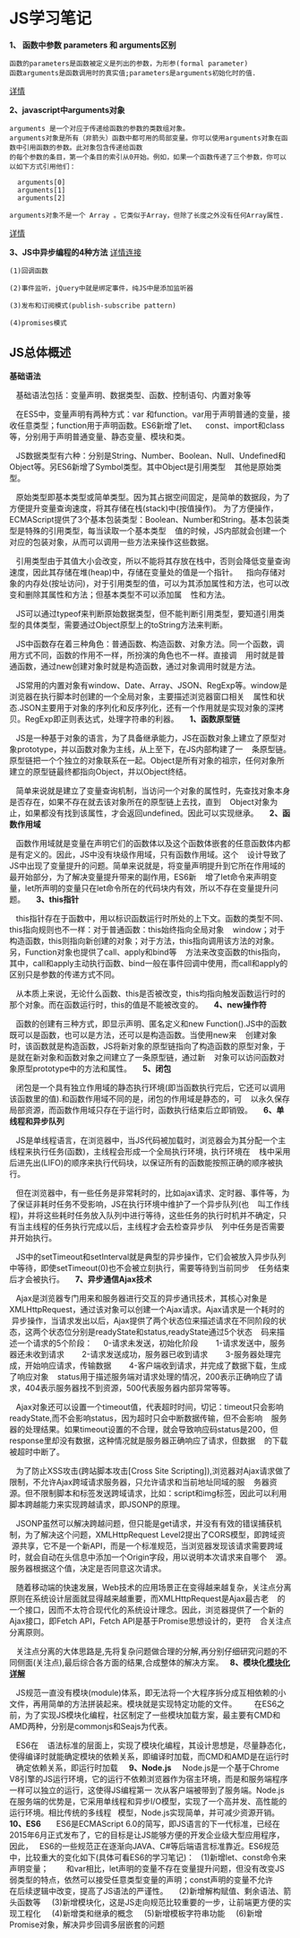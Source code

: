 # JS学习笔记
**1、 函数中参数 parameters 和 arguments区别**

    函数的parameters是函数被定义是列出的参数，为形参(formal parameter)
    函数arguments是函数调用时的真实值;parameters是arguments初始化时的值.
[详情](https://developer.mozilla.org/en-US/docs/Glossary/Parameter)

**2、javascript中arguments对象**
   
    arguments 是一个对应于传递给函数的参数的类数组对象。
    arguments对象是所有（非箭头）函数中都可用的局部变量。你可以使用arguments对象在函数中引用函数的参数。此对象包含传递给函数
    的每个参数的条目，第一个条目的索引从0开始。例如，如果一个函数传递了三个参数，你可以以如下方式引用他们：
```
  arguments[0]
  arguments[1]
  arguments[2]
```
    arguments对象不是一个 Array 。它类似于Array，但除了长度之外没有任何Array属性.
[详情](https://developer.mozilla.org/zh-CN/docs/Web/JavaScript/Reference/Functions/arguments)

**3、JS中异步编程的4种方法** [详情连接](http://www.ruanyifeng.com/blog/2012/12/asynchronous%EF%BC%BFjavascript.html)
    
    (1)回调函数
    
    (2)事件监听，jQuery中就是绑定事件，纯JS中是添加监听器
    
    (3)发布和订阅模式(publish-subscribe pattern)
    
    (4)promises模式  


## JS总体概述

**基础语法**

    基础语法包括：变量声明、数据类型、函数、控制语句、内置对象等
    
    在ES5中，变量声明有两种方式：var 和function。var用于声明普通的变量，接收任意类型；function用于声明函数。ES6新增了let、
    const、import和class等，分别用于声明普通变量、静态变量、模块和类。
    
    JS数据类型有六种：分别是String、Number、Boolean、Null、Undefined和Object等。另ES6新增了Symbol类型。其中Object是引用类型
    其他是原始类型。
    
    原始类型即基本类型或简单类型。因为其占据空间固定，是简单的数据段，为了方便提升变量查询速度，将其存储在栈(stack)中(按值操作)。
    为了方便操作，ECMAScript提供了3个基本包装类型：Boolean、Number和String。基本包装类型是特殊的引用类型，每当读取一个基本类型
    值的时候，JS内部就会创建一个对应的包装对象，从而可以调用一些方法来操作这些数据。
    
    引用类型由于其值大小会改变，所以不能将其存放在栈中，否则会降低变量查询速度，因此其存储在堆(heap)中，存储在变量处的值是一个指针。
    指向存储对象的内存处(按址访问)，对于引用类型的值，可以为其添加属性和方法，也可以改变和删除其属性和方法；但基本类型不可以添加属
    性和方法。
    
    JS可以通过typeof来判断原始数据类型，但不能判断引用类型，要知道引用类型的具体类型，需要通过Object原型上的toString方法来判断。
    
    JS中函数存在着三种角色：普通函数、构造函数、对象方法。同一个函数，调用方式不同，函数的作用不一样，所扮演的角色也不一样。直接调
    用时就是普通函数，通过new创建对象时就是构造函数，通过对象调用时就是方法。
    
    JS常用的内置对象有window、Date、Array、JSON、RegExp等。window是浏览器在执行脚本时创建的一个全局对象，主要描述浏览器窗口相关
    属性和状态.JSON主要用于对象的序列化和反序列化，还有一个作用就是实现对象的深拷贝。RegExp即正则表达式，处理字符串的利器。
    
**1、函数原型链**

    JS是一种基于对象的语言，为了具备继承能力，JS在函数对象上建立了原型对象prototype，并以函数对象为主线，从上至下，在JS内部构建了一
    条原型链。原型链把一个个独立的对象联系在一起。Object是所有对象的祖宗，任何对象所建立的原型链最终都指向Object，并以Object终结。
    
    简单来说就是建立了变量查询机制，当访问一个对象的属性时，先查找对象本身是否存在，如果不存在就去该对象所在的原型链上去找，直到
    Object对象为止，如果都没有找到该属性，才会返回undefined。因此可以实现继承。
    
**2、函数作用域**

    函数作用域就是变量在声明它们的函数体以及这个函数体嵌套的任意函数体内都是有定义的。因此，JS中没有块级作用域，只有函数作用域。这个
    设计导致了JS中出现了变量提升的问题。简单来说就是，将变量声明提升到它所在作用域的最开始部分，为了解决变量提升带来的副作用，ES6新
    增了let命令来声明变量，let所声明的变量只在let命令所在的代码块内有效，所以不存在变量提升问题。
    
**3、this指针**

    this指针存在于函数中，用以标识函数运行时所处的上下文。函数的类型不同、this指向规则也不一样：对于普通函数：this始终指向全局对象
    window；对于构造函数，this则指向新创建的对象；对于方法，this指向调用该方法的对象。另，Function对象也提供了call、apply和bind等
    方法来改变函数的this指向，其中，call和apply主动执行函数、bind一般在事件回调中使用，而call和apply的区别只是参数的传递方式不同。
    
    从本质上来说，无论什么函数、this是否被改变，this均指向触发函数运行时的那个对象。而在函数运行时，this的值是不能被改变的。
    
**4、new操作符**

    函数的创建有三种方式，即显示声明、匿名定义和new Function().JS中的函数既可以是函数，也可以是方法，还可以是构造函数。当使用new来
    创建对象时，该函数就是构造函数，JS将新对象的原型链指向了构造函数的原型对象，于是就在新对象和函数对象之间建立了一条原型链，通过新
    对象可以访问函数对象原型prototype中的方法和属性。
    
**5、闭包**

    闭包是一个具有独立作用域的静态执行环境(即当函数执行完后，它还可以调用该函数里的值).和函数作用域不同的是，闭包的作用域是静态的，可
    以永久保存局部资源，而函数作用域只存在于运行时，函数执行结束后立即销毁。
    
**6、单线程和异步队列**

    JS是单线程语言，在浏览器中，当JS代码被加载时，浏览器会为其分配一个主线程来执行任务(函数)，主线程会形成一个全局执行环境，执行环境在
    栈中采用后进先出(LIFO)的顺序来执行代码块，以保证所有的函数能按照正确的顺序被执行。
    
    但在浏览器中，有一些任务是非常耗时的，比如ajax请求、定时器、事件等，为了保证非耗时任务不受影响，JS在执行环境中维护了一个异步队列(也
    叫工作线程)，并将这些耗时任务放入队列中进行等待，这些任务的执行时机并不确定，只有当主线程的任务执行完成以后，主线程才会去检查异步队
    列中任务是否需要并开始执行。
    
    JS中的setTimeout和setInterval就是典型的异步操作，它们会被放入异步队列中等待，即使setTimeout(0)也不会被立刻执行，需要等待到当前同步
    任务结束后才会被执行。
    
**7、异步通信Ajax技术**

    Ajax是浏览器专门用来和服务器进行交互的异步通讯技术，其核心对象是XMLHttpRequest，通过该对象可以创建一个Ajax请求。Ajax请求是一个耗时的
    异步操作，当请求发出以后，Ajax提供了两个状态位来描述请求在不同阶段的状态，这两个状态位分别是readyState和status,readyState通过5个状态
    码来描述一个请求的5个阶段：
        0-请求未发送，初始化阶段
        1-请求发送中，服务器还未收到请求
        2-请求发送成功，服务器已收到请求
        3-服务器处理完成，开始响应请求，传输数据
        4-客户端收到请求，并完成了数据下载，生成了响应对象
    status用于描述服务端对请求处理的情况，200表示正确响应了请求，404表示服务器找不到资源，500代表服务器内部异常等等。
    
    Ajax对象还可以设置一个timeout值，代表超时时间，切记：timeout只会影响readyState,而不会影响status，因为超时只会中断数据传输，但不会影响
    服务器的处理结果。如果timeout设置的不合理，就会导致响应码status是200，但response里却没有数据，这种情况就是服务器正确响应了请求，但数据
    的下载被超时中断了。
    
    为了防止XSS攻击(跨站脚本攻击[Cross Site Scripting]),浏览器对Ajax请求做了限制，不允许Ajax跨域请求服务器，只允许请求和当前地址同域的服
    务器资源。但不限制脚本和标签发送跨域请求，比如：script和img标签，因此可以利用脚本跨越能力来实现跨越请求，即JSONP的原理。
    
    JSONP虽然可以解决跨越问题，但只能是get请求，并没有有效的错误捕获机制，为了解决这个问题，XMLHttpRequest Level2提出了CORS模型，即跨域资
    源共享，它不是一个新API，而是一个标准规范，当浏览器发现该请求需要跨域时，就会自动在头信息中添加一个Origin字段，用以说明本次请求来自哪个
    源。服务器根据这个值，决定是否同意这次请求。
    
    随着移动端的快速发展，Web技术的应用场景正在变得越来越复杂，关注点分离原则在系统设计层面就显得越来越重要，而XMLHttpRequest是Ajax最古老
    的一个接口，因而不太符合现代化的系统设计理念。因此，浏览器提供了一个新的Ajax接口，即Fetch API，Fetch API是基于Promise思想设计的，更符
    合关注点分离原则。
    
    关注点分离的大体思路是,先将复杂问题做合理的分解,再分别仔细研究问题的不同侧面(关注点),最后综合各方面的结果,合成整体的解决方案。
   
**8、模块化[模块化详解]()**

    JS规范一直没有模块(module)体系，即无法将一个大程序拆分成互相依赖的小文件，再用简单的方法拼装起来。模块就是实现特定功能的文件。
    
    在ES6之前，为了实现JS模块化编程，社区制定了一些模块加载方案，最主要有CMD和AMD两种，分别是commonjs和Seajs为代表。
    
    ES6在
    语法标准的层面上，实现了模块化编程，其设计思想是，尽量静态化，使得编译时就能确定模块的依赖关系，即编译时加载，而CMD和AMD是在运行时
    确定依赖关系，即运行时加载
    
**9、Node.js** 
   
   Node.js是一个基于Chrome V8引擎的JS运行环境，它的运行不依赖浏览器作为宿主环境，而是和服务端程序一样可以独立的运行，这使得JS编程第一
   次从客户端被带到了服务端。Node.js在服务端的优势是，它采用单线程和异步I/O模型，实现了一个高并发、高性能的运行环境。相比传统的多线程
   模型，Node.js实现简单，并可减少资源开销。
   
**10、ES6**   
   
   ES6是ECMAScript 6.0的简写，即JS语言的下一代标准，已经在2015年6月正式发布了，它的目标是让JS能够方便的开发企业级大型应用程序，因此，
   ES6的一些规范正在逐渐向JAVA、C#等后端语言标准靠近。ES6规范中，比较重大的变化如下(具体可看ES6的学习笔记)：
    (1)新增let、const命令来声明变量；
        和var相比，let声明的变量不存在变量提升问题，但没有改变JS弱类型的特点，依然可以接受任意类型变量的声明；const声明的变量不允许
        在后续逻辑中改变，提高了JS语法的严谨性。
     (2)新增解构赋值、剩余语法、箭头函数等
     (3)新增模块化，这是JS走向规范比较重要的一步，让前端更方便的实现工程化
     (4)新增类和继承的概念
     (5)新增模板字符串功能
     (6)新增Promise对象，解决异步回调多层嵌套的问题
   
   
   
   
   
   
   
   
   
   
   
   
   
   
   
   
   
   
   
   
   
   
   
   
   
    
